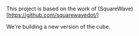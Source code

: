 This project is based on the work of (SquareWave)[https://github.com/squarewavedot/]

We're building a new version of the cube.
